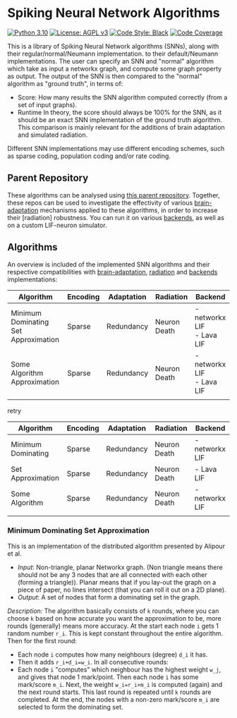 # Spiking Neural Network Algorithms

[![Python 3.10](https://img.shields.io/badge/python-3.10-blue.svg)](https://www.python.org/downloads/release/python-3106/)
[![License: AGPL v3](https://img.shields.io/badge/License-AGPL_v3-blue.svg)](https://www.gnu.org/licenses/agpl-3.0)
[![Code Style: Black](https://img.shields.io/badge/code%20style-black-000000.svg)](https://github.com/ambv/black)
[![Code Coverage](https://codecov.io/gh/a-t-0/snn/branch/main/graph/badge.svg)](https://codecov.io/gh/a-t-0/snnalgorithms)

This is a library of Spiking Neural Network algorithms (SNNs), along with their
regular/normal/Neumann implementation. to their default/Neumann implementations.
The user can specify an SNN and "normal" algorithm which take as input a
networkx graph, and compute some graph property as output. The output of the
SNN is then compared to the "normal" algorithm as "ground truth", in terms of:

- Score: How many results the SNN algorithm computed correctly (from a set of input
  graphs).
- Runtime
  In theory, the score should always be 100% for the SNN, as it should be an
  exact SNN implementation of the ground truth algorithm. This comparison is
  mainly relevant for the additions of brain adaptation and simulated radiation.

Different SNN implementations may use different encoding schemes, such as
sparse coding, population coding and/or rate coding.

## Parent Repository

These algorithms can be analysed using
[this parent repository].
Together, these repos can be used to investigate the effectivity of various
[brain-adaptation] mechanisms applied to these algorithms, in order to increase
their \[radiation\] robustness. You can run it on various [backends], as well
as on a custom LIF-neuron simulator.

## Algorithms

An overview is included of the implemented SNN algorithms and their
respective compatibilities with [brain-adaptation], [radiation] and
[backends] implementations:

| Algorithm                            | Encoding | Adaptation | Radiation    | Backend                      |
| ------------------------------------ | -------- | ---------- | ------------ | ---------------------------- |
| Minimum Dominating Set Approximation | Sparse   | Redundancy | Neuron Death | - networkx LIF<br>- Lava LIF |
| Some Algorithm Approximation         | Sparse   | Redundancy | Neuron Death | - networkx LIF<br>- Lava LIF |
|                                      |          |            |              |                              |

retry

| Algorithm          | Encoding | Adaptation | Radiation    | Backend        |
| ------------------ | -------- | ---------- | ------------ | -------------- |
| Minimum Dominating | Sparse   | Redundancy | Neuron Death | - networkx LIF |
| Set Approximation  | Sparse   | Redundancy | Neuron Death | - Lava LIF     |
| Some Algorithm     | Sparse   | Redundancy | Neuron Death | - networkx LIF |
|                    |          |            |              |                |

### Minimum Dominating Set Approximation

This is an implementation of the distributed algorithm presented by Alipour et al.

- *Input*: Non-triangle, planar Networkx graph. (Non triangle means there
  should not be any 3 nodes that are all connected with each other (forming a
  triangle)). Planar means that if you lay-out the graph on a piece of paper, no
  lines intersect (that you can roll it out on a 2D plane).
- *Output*: A set of nodes that form a dominating set in the graph.

*Description:* The algorithm basically consists of `k` rounds, where you can
choose `k` based on how accurate you want the approximation to be, more rounds
(generally) means more accuracy. At the start each node `i` gets 1 random
number `r_i`. This is kept constant throughout the entire algorithm. Then for
the first round:

- Each node `i` computes how many neighbours (degree) `d_i` it has.
- Then it adds `r_i+d_i=w_i`.
  In all consecutive rounds:
- Each node `i` "computes" which neighbour has the highest weight `w_j`, and
  gives that node 1 mark/point. Then each node `i` has some mark/score `m_i`.
  Next, the weight `w_i=r_i+m_i` is computed (again) and the next round starts.
  This last round is repeated until `k` rounds are completed. At the end, the
  nodes with a non-zero mark/score `m_i` are selected to form the dominating set.

<!-- Un-wrapped URL's (Badges and Hyperlinks) -->

[backends]: https://github.com/a-t-0/snnbackends
[brain-adaptation]: https://github.com/a-t-0/snnadaptation
[radiation]: https://github.com/a-t-0/snnradiation
[this parent repository]: https://github.com/a-t-0/snncompare
